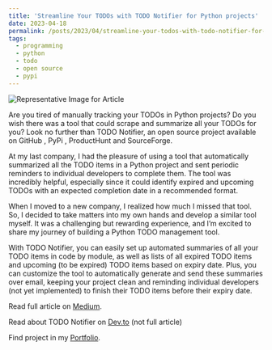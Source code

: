 ```yaml
---
title: 'Streamline Your TODOs with TODO Notifier for Python projects'
date: 2023-04-18
permalink: /posts/2023/04/streamline-your-todos-with-todo-notifier-for-python-projects/
tags:
  - programming
  - python
  - todo
  - open source
  - pypi
---
```


![Representative Image for
Article](https://user-images.githubusercontent.com/37182127/233436178-26c2b4be-e630-4f9b-b4c9-d58424bd365d.png)

Are you tired of manually tracking your TODOs in Python projects? Do you wish there was
a tool that could scrape and summarize all your TODOs for you? Look no further than TODO
Notifier, an open source project available on GitHub , PyPi , ProductHunt and
SourceForge.

At my last company, I had the pleasure of using a tool that automatically summarized all
the TODO items in a Python project and sent periodic reminders to individual developers
to complete them. The tool was incredibly helpful, especially since it could identify
expired and upcoming TODOs with an expected completion date in a recommended format.

When I moved to a new company, I realized how much I missed that tool. So, I decided to
take matters into my own hands and develop a similar tool myself. It was a challenging
but rewarding experience, and I’m excited to share my journey of building a Python TODO
management tool.

With TODO Notifier, you can easily set up automated summaries of all your TODO items in
code by module, as well as lists of all expired TODO items and upcoming (to be expired)
TODO items based on expiry date. Plus, you can customize the tool to automatically
generate and send these summaries over email, keeping your project clean and reminding
individual developers (not yet implemented) to finish their TODO items before their
expiry date.

Read full article on
[Medium](https://at-k.medium.com/streamline-your-todos-with-todo-notifier-for-python-projects-6f95c03a2d34).

Read about TODO Notifier on [Dev.to](https://dev.to/atkumar/streamline-your-todos-with-todo-notifier-for-python-projects-5fpe)
(not full article)

Find project in my
[Portfolio](https://ashu-tosh-kumar.github.io/portfolio/portfolio-99999-todonotifier/).
